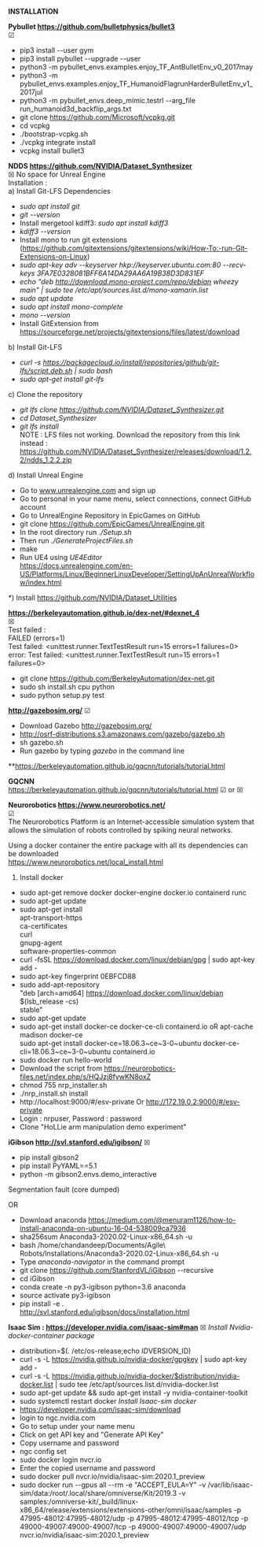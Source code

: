 **INSTALLATION**  

**Pybullet https://github.com/bulletphysics/bullet3**  
&#x2611;   
* pip3 install --user gym    
* pip3 install pybullet --upgrade --user  
* python3 -m pybullet_envs.examples.enjoy_TF_AntBulletEnv_v0_2017may  
* python3 -m pybullet_envs.examples.enjoy_TF_HumanoidFlagrunHarderBulletEnv_v1_2017jul  
* python3 -m pybullet_envs.deep_mimic.testrl --arg_file run_humanoid3d_backflip_args.txt  
* git clone https://github.com/Microsoft/vcpkg.git  
* cd vcpkg  
* ./bootstrap-vcpkg.sh  
* ./vcpkg integrate install  
* vcpkg install bullet3  
 
**NDDS https://github.com/NVIDIA/Dataset_Synthesizer**  
&#9746; No space for Unreal Engine  
Installation :  
a) Install Git-LFS Dependencies   
* *sudo apt install git*  
* *git --version*
* Install mergetool kdiff3: *sudo apt install kdiff3*  
* *kdiff3 --version*  
* Install mono to run git extensions (https://github.com/gitextensions/gitextensions/wiki/How-To:-run-Git-Extensions-on-Linux)  
* *sudo apt-key adv --keyserver hkp://keyserver.ubuntu.com:80 --recv-keys 3FA7E0328081BFF6A14DA29AA6A19B38D3D831EF*
* *echo "deb http://download.mono-project.com/repo/debian wheezy main" | sudo tee /etc/apt/sources.list.d/mono-xamarin.list*  
* *sudo apt update*  
* *sudo apt install mono-complete*  
* *mono --version*  
* Install GitExtension  from https://sourceforge.net/projects/gitextensions/files/latest/download  

b) Install Git-LFS  
* *curl -s https://packagecloud.io/install/repositories/github/git-lfs/script.deb.sh | sudo bash*  
* *sudo apt-get install git-lfs*

c) Clone the repository  
* *git lfs clone https://github.com/NVIDIA/Dataset_Synthesizer.git*  
* *cd Dataset_Synthesizer*  
* *git lfs install*  
NOTE : LFS files not working. Download the repository from this link instead : https://github.com/NVIDIA/Dataset_Synthesizer/releases/download/1.2.2/ndds_1.2.2.zip  

d) Install Unreal Engine  
* Go to www.unrealengine.com and sign up  
* Go to personal in your name menu, select connections, connect GitHub account  
* Go to UnrealEngine Repository in EpicGames on GitHub  
* git clone https://github.com/EpicGames/UnrealEngine.git  
* In the root directory run *./Setup.sh*
* Then run *./GenerateProjectFiles.sh*  
* make  
* Run UE4  using *UE4Editor*  
https://docs.unrealengine.com/en-US/Platforms/Linux/BeginnerLinuxDeveloper/SettingUpAnUnrealWorkflow/index.html  

*) Install
https://github.com/NVIDIA/Dataset_Utilities  

**https://berkeleyautomation.github.io/dex-net/#dexnet_4**  
&#9746;  
Test failed :  
FAILED (errors=1)  
Test failed: <unittest.runner.TextTestResult run=15 errors=1 failures=0>  
error: Test failed: <unittest.runner.TextTestResult run=15 errors=1 failures=0>  

* git clone https://github.com/BerkeleyAutomation/dex-net.git  
* sudo sh install.sh cpu python  
* sudo python setup.py test  

**http://gazebosim.org/** &#x2611;    
* Download Gazebo http://gazebosim.org/  
* http://osrf-distributions.s3.amazonaws.com/gazebo/gazebo.sh
* sh gazebo.sh  
* Run gazebo by typing *gazebo* in the command line  

**https://berkeleyautomation.github.io/gqcnn/tutorials/tutorial.html

**GQCNN**  
https://berkeleyautomation.github.io/gqcnn/tutorials/tutorial.html
&#x2611; or &#9746;  

**Neurorobotics https://www.neurorobotics.net/**  
&#x2611;   
The Neurorobotics Platform is an Internet-accessible simulation system that allows the simulation of robots controlled by spiking neural networks.  

Using a docker container the entire package with all its dependencies can be downloaded  
https://www.neurorobotics.net/local_install.html
1. Install docker  
* sudo apt-get remove docker docker-engine docker.io containerd runc  
* sudo apt-get update  
* sudo apt-get install \
    apt-transport-https \
    ca-certificates \
    curl \
    gnupg-agent \
    software-properties-common  
* curl -fsSL https://download.docker.com/linux/debian/gpg | sudo apt-key add -  
* sudo apt-key fingerprint 0EBFCD88  
* sudo add-apt-repository \
   "deb [arch=amd64] https://download.docker.com/linux/debian \
   $(lsb_release -cs) \
   stable"  
* sudo apt-get update  
* sudo apt-get install docker-ce docker-ce-cli containerd.io 
oR apt-cache madison docker-ce  
   sudo apt-get install docker-ce=18.06.3~ce~3-0~ubuntu docker-ce-cli=18.06.3~ce~3-0~ubuntu containerd.io  
* sudo docker run hello-world  
* Download the script from https://neurorobotics-files.net/index.php/s/HQJzj8fywKN8oxZ  
* chmod 755 nrp_installer.sh  
* ./nrp_install.sh install  
* http://localhost:9000/#/esv-private Or http://172.19.0.2:9000/#/esv-private   
* Login : nrpuser, Password : password  
* Clone "HoLLie arm manipulation demo experiment" 

**iGibson http://svl.stanford.edu/igibson/**  &#9746;   
* pip install gibson2  
* pip install PyYAML==5.1  
* python -m gibson2.envs.demo_interactive  

Segmentation fault (core dumped)  

OR  

* Download anaconda https://medium.com/@menuram1126/how-to-install-anaconda-on-ubuntu-16-04-538009ca7936  
* sha256sum Anaconda3-2020.02-Linux-x86_64.sh -u   
* bash /home/chandandeep/Documents/Agile\ Robots/Installations/Anaconda3-2020.02-Linux-x86_64.sh -u   
* Type *anaconda-navigator* in the command prompt  
* git clone https://github.com/StanfordVL/iGibson --recursive  
* cd iGibson  
* conda create -n py3-igibson python=3.6 anaconda  
* source activate py3-igibson  
* pip install -e .  
http://svl.stanford.edu/igibson/docs/installation.html  

**Isaac Sim : https://developer.nvidia.com/isaac-sim#man**  &#9746; 
*Install Nvidia-docker-container package*
* distribution=$(. /etc/os-release;echo $ID$VERSION_ID)
* curl -s -L https://nvidia.github.io/nvidia-docker/gpgkey | sudo apt-key add -
* curl -s -L https://nvidia.github.io/nvidia-docker/$distribution/nvidia-docker.list | sudo tee /etc/apt/sources.list.d/nvidia-docker.list
* sudo apt-get update && sudo apt-get install -y nvidia-container-toolkit
* sudo systemctl restart docker
*Install Isaac-sim docker*
* https://developer.nvidia.com/isaac-sim/download  
* login to ngc.nvidia.com  
* Go to setup under your name menu  
* Click on get API key and "Generate API Key"   
* Copy username and password  
* ngc config set  
* sudo docker login nvcr.io  
* Enter the copied username and password  
* sudo docker pull nvcr.io/nvidia/isaac-sim:2020.1_preview  
* sudo docker run --gpus all --rm -e "ACCEPT_EULA=Y" -v /var/lib/isaac-sim/data:/root/.local/share/omniverse/Kit/2019.3 -v samples:/omniverse-kit/_build/linux-x86_64/release/extensions/extensions-other/omni/isaac/samples -p 47995-48012:47995-48012/udp -p 47995-48012:47995-48012/tcp -p 49000-49007:49000-49007/tcp -p 49000-49007:49000-49007/udp nvcr.io/nvidia/isaac-sim:2020.1_preview  